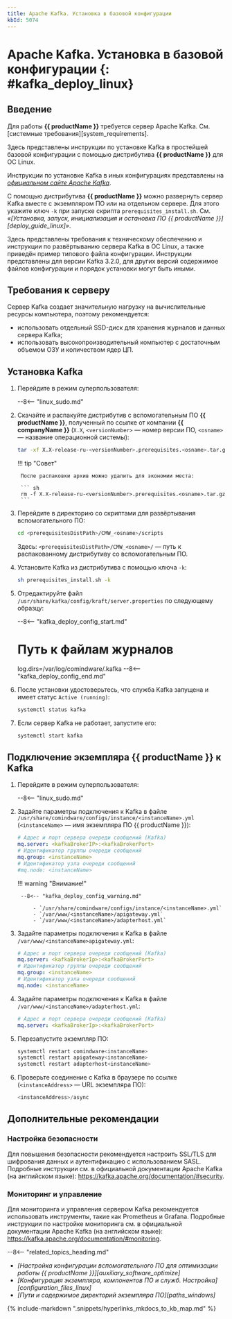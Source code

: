 ```yaml
---
title: Apache Kafka. Установка в базовой конфигурации
kbId: 5074
---
```


# Apache Kafka. Установка в базовой конфигурации {: #kafka_deploy_linux}

## Введение

Для работы **{{ productName }}** требуется сервер Apache Kafka. См. [системные требования][system_requirements].

Здесь представлены инструкции по установке Kafka в простейшей базовой конфигурации с помощью дистрибутива **{{ productName }}** для ОС Linux.

Инструкции по установке Kafka в иных конфигурациях представлены на _[официальном сайте Apache Kafka](https://kafka.apache.org/quickstart)_.

С помощью дистрибутива **{{ productName }}** можно развернуть сервер Kafka вместе с экземпляром ПО или на отдельном сервере. Для этого укажите ключ `-k` при запуске скрипта `prerequisites_install.sh`. См. _«[Установка, запуск, инициализация и остановка ПО {{ productName }}][deploy_guide_linux]»_.

Здесь представлены требования к техническому обеспечению и инструкции по развёртыванию сервера Kafka в ОС Linux, а также приведён пример типового файла конфигурации. Инструкции представлены для версии Kafka 3.2.0, для других версий содержимое файлов конфигурации и порядок установки могут быть иными.

## Требования к серверу

Сервер Kafka создает значительную нагрузку на вычислительные ресурсы компьютера, поэтому рекомендуется:

- использовать отдельный SSD-диск для хранения журналов и данных сервера Kafka;
- использовать высокопроизводительный компьютер с достаточным объемом ОЗУ и количеством ядер ЦП.

## Установка Kafka

1. Перейдите в режим суперпользователя:

    --8<-- "linux_sudo.md"

2. Скачайте и распакуйте дистрибутив с вспомогательным ПО **{{ productName }}**, полученный по ссылке от компании **{{ companyName }}** (`X.X`, `<versionNumber>` — номер версии ПО, `<osname>` — название операционной системы):

    ``` sh
    tar -xf X.X-release-ru-<versionNumber>.prerequisites.<osname>.tar.gz
    ```

    !!! tip "Совет"

        После распаковки архив можно удалить для экономии места:

        ``` sh
        rm -f X.X-release-ru-<versionNumber>.prerequisites.<osname>.tar.gz
        ```

3. Перейдите в директорию со скриптами для развёртывания вспомогательного ПО:

    ``` sh
    cd <prerequisitesDistPath>/CMW_<osname>/scripts
    ```

    Здесь:  `<prerequisitesDistPath>/CMW_<osname>/` — путь к распакованному дистрибутиву со вспомогательным ПО.

4. Установите Kafka из дистрибутива с помощью ключа `-k`:

    ``` sh
    sh prerequisites_install.sh -k
    ```

5. Отредактируйте файл `/usr/share/kafka/config/kraft/server.properties` по следующему образцу:

    --8<-- "kafka_deploy_config_start.md"
    # Путь к файлам журналов
    log.dirs=/var/log/comindware/.kafka
    --8<-- "kafka_deploy_config_end.md"

6. После установки удостоверьтесь, что служба Kafka запущена и имеет статус `Active (running)`:

    ``` sh
    systemctl status kafka
    ```

7. Если сервер Kafka не работает, запустите его:

    ``` sh
    systemctl start kafka
    ```

## Подключение экземпляра {{ productName }} к Kafka

1. Перейдите в режим суперпользователя:

    --8<-- "linux_sudo.md"

2. Задайте параметры подключения к Kafka в файле `/usr/share/comindware/configs/instance/<instanceName>.yml` (`<instanceName>` — имя экземпляра ПО {{ productName }}):

    ``` yml
    # Адрес и порт сервера очереди сообщений (Kafka)
    mq.server: <kafkaBrokerIP>:<kafkaBrokerPort>
    # Идентификатор группы очереди сообщений
    mq.group: <instanceName>
    # Идентификатор узла очереди сообщений
    #mq.node: <instanceName>
    ```

    !!! warning "Внимание!"

        --8<-- "kafka_deploy_config_warning.md"

            - `/usr/share/comindware/configs/instance/<instanceName>.yml`
            - `/var/www/<instanceName>/apigateway.yml`
            - `/var/www/<instanceName>/adapterhost.yml`

3. Задайте параметры подключения к Kafka в файле `/var/www/<instanceName>apigateway.yml`:

    ``` yml
    # Адрес и порт сервера очереди сообщений (Kafka)
    mq.server: <kafkaBrokerIp>:<kafkaBrokerPort>
    # Идентификатор группы очереди сообщений
    mq.group: <instanceName>
    # Идентификатор узла очереди сообщений
    mq.node: <instanceName>
    ```

4. Задайте параметры подключения к Kafka в файле `/var/www/<instanceName>/adapterhost.yml`:

    ``` yml
    # Адрес и порт сервера очереди сообщений (Kafka)
    mq.server: <kafkaBrokerIp>:<kafkaBrokerPort>
    ```

5. Перезапустите экземпляр ПО:

    ``` sh
    systemctl restart comindware<instanceName>
    systemctl restart apigateway<instanceName>
    systemctl restart adapterhost<instanceName>
    ```

6. Проверьте соединение с Kafka в браузере по ссылке (`<instanceAddress>` — URL экземпляра ПО):

    ``` powershell
    <instanceAddress>/async
    ```

<!--additional-recommendations-start-->
## Дополнительные рекомендации

### Настройка безопасности

Для повышения безопасности рекомендуется настроить SSL/TLS для шифрования данных и аутентификацию с использованием SASL. Подробные инструкции см. в официальной документации Apache Kafka (на английском языке): <https://kafka.apache.org/documentation/#security>.

### Мониторинг и управление

Для мониторинга и управления сервером Kafka рекомендуется использовать инструменты, такие как Prometheus и Grafana. Подробные инструкции по настройке мониторинга см. в официальной документации Apache Kafka (на английском языке): <https://kafka.apache.org/documentation/#monitoring>.
<!--additional-recommendations-end-->

<div class="relatedTopics" markdown="block">

--8<-- "related_topics_heading.md"

- _[Настройка конфигурации вспомогательного ПО для оптимизации работы {{ productName }}][auxiliary_software_optimize]_
- _[Конфигурация экземпляра, компонентов ПО и служб. Настройка][configuration_files_linux]_
- _[Пути и содержимое директорий экземпляра ПО][paths_windows]_

</div>

{% include-markdown ".snippets/hyperlinks_mkdocs_to_kb_map.md" %}
